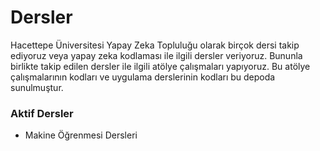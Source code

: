 # Dersler
Hacettepe Üniversitesi Yapay Zeka Topluluğu olarak birçok dersi takip ediyoruz veya yapay zeka kodlaması ile ilgili dersler veriyoruz. Bununla birlikte takip edilen dersler ile ilgili atölye çalışmaları yapıyoruz. Bu atölye çalışmalarının kodları ve uygulama derslerinin kodları bu depoda sunulmuştur.

<h3> Aktif Dersler </h3>
<ul>
  <li>Makine Öğrenmesi Dersleri</li>
</ul>

